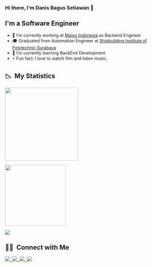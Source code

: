 ### Hi there, I'm Danis Bagus Setiawan 👋

## I'm a Software Engineer

- 🏢 I’m currently working at [Majoo Indonesia](https://majoo.id//) as Backend Engineer
- 🎓 Graduated from Automation Engineer at [Shipbuilding Institute of Polytechnic Surabaya](https://ppns.ac.id/)
- 🌱 I’m currently learning BackEnd Development
- ⚡  Fun fact: I love to watch film and listen music.

## **📉 &nbsp;My Statistics**

<p>
<a href="https://github.com/danisbagus">
  <img height="240em" src="https://github-readme-stats.vercel.app/api?username=danisbagus&show_icons=true" />
    
<div>
  <img height="200em" src="https://github-readme-stats-eight-theta.vercel.app/api/top-langs/?username=danisbagus&layout=compact" />
</a>
</p>

![](https://komarev.com/ghpvc/?username=danisbagus&label=PROFILE+VIEWS)

## **🤝🏻 &nbsp;Connect with Me**

<a href="https://www.linkedin.com/in/danis-bagus-setiawan-432387186/"><img src="https://img.shields.io/badge/-Danis%20Bagus%20Setiawan-0966C2?style=social&logo=Linkedin"/>&nbsp;
<a href="mailto:danisbagussetiawan@gmail.com"><img src="https://img.shields.io/badge/-danisbagussetiawan@gmail.com-D14836?style=social&logo=gmail&logoColor=F14236"/>&nbsp;
<a href="https://www.instagram.com/daniesbs"><img src="https://img.shields.io/badge/-Danis%20Bagus%20Setiawan-D14836?style=social&logo=instagram&logoColor=000000"/>&nbsp;
<a href="https://web.facebook.com/danies.bagussetiawan"><img src="https://img.shields.io/badge/-Danis%20Bagus%20Setiawan-D14836?style=social&logo=facebook&logoColor=0B88EF"/>

<br />
